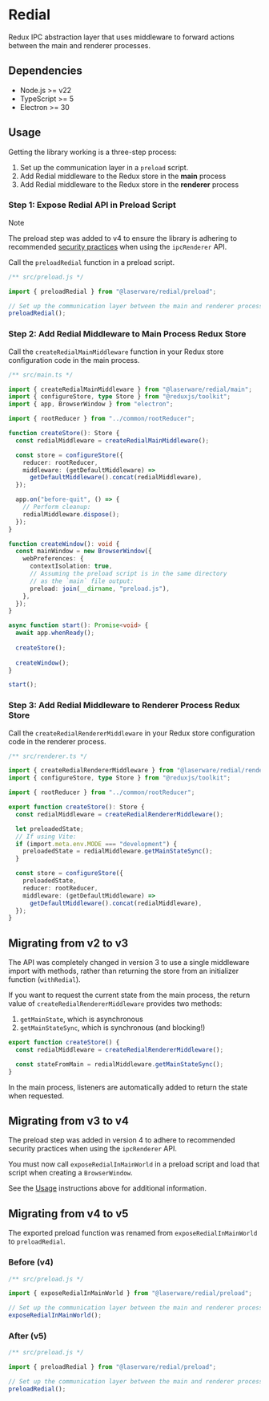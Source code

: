 # Redial

Redux IPC abstraction layer that uses middleware to forward actions between the main and renderer processes.

## Dependencies

- Node.js >= v22
- TypeScript >= 5
- Electron >= 30

## Usage

Getting the library working is a three-step process:

1. Set up the communication layer in a `preload` script.
2. Add Redial middleware to the Redux store in the **main** process
3. Add Redial middleware to the Redux store in the **renderer** process

### Step 1: Expose Redial API in Preload Script

> [!NOTE]
> The preload step was added to v4 to ensure the library is adhering to recommended
> [security practices](https://www.electronjs.org/docs/latest/tutorial/context-isolation#security-considerations)
> when using the `ipcRenderer` API.

Call the `preloadRedial` function in a preload script.

```js
/** src/preload.js */

import { preloadRedial } from "@laserware/redial/preload";

// Set up the communication layer between the main and renderer processes:
preloadRedial();
```

### Step 2: Add Redial Middleware to Main Process Redux Store

Call the `createRedialMainMiddleware` function in your Redux store configuration code in the main process.

```ts
/** src/main.ts */

import { createRedialMainMiddleware } from "@laserware/redial/main";
import { configureStore, type Store } from "@reduxjs/toolkit";
import { app, BrowserWindow } from "electron";

import { rootReducer } from "../common/rootReducer";

function createStore(): Store {
  const redialMiddleware = createRedialMainMiddleware();

  const store = configureStore({
    reducer: rootReducer,
    middleware: (getDefaultMiddleware) =>
      getDefaultMiddleware().concat(redialMiddleware),
  });

  app.on("before-quit", () => {
    // Perform cleanup:
    redialMiddleware.dispose();
  });
}

function createWindow(): void {
  const mainWindow = new BrowserWindow({
    webPreferences: {
      contextIsolation: true,
      // Assuming the preload script is in the same directory 
      // as the `main` file output:
      preload: join(__dirname, "preload.js"),
    },
  });
}

async function start(): Promise<void> {
  await app.whenReady();
  
  createStore();
  
  createWindow();
}

start();
```

### Step 3: Add Redial Middleware to Renderer Process Redux Store

Call the `createRedialRendererMiddleware` in your Redux store configuration code in the renderer process.

```ts
/** src/renderer.ts */

import { createRedialRendererMiddleware } from "@laserware/redial/renderer";
import { configureStore, type Store } from "@reduxjs/toolkit";

import { rootReducer } from "../common/rootReducer";

export function createStore(): Store {
  const redialMiddleware = createRedialRendererMiddleware();

  let preloadedState;
  // If using Vite:
  if (import.meta.env.MODE === "development") {
    preloadedState = redialMiddleware.getMainStateSync();
  }

  const store = configureStore({
    preloadedState,
    reducer: rootReducer,
    middleware: (getDefaultMiddleware) =>
      getDefaultMiddleware().concat(redialMiddleware),
  });
}
```

## Migrating from v2 to v3

The API was completely changed in version 3 to use a single middleware import with methods, rather than returning the store from an initializer function (`withRedial`).

If you want to request the current state from the main process, the return value of `createRedialRendererMiddleware` provides two methods:

1. `getMainState`, which is asynchronous
2. `getMainStateSync`, which is synchronous (and blocking!)

```ts
export function createStore() {
  const redialMiddleware = createRedialRendererMiddleware();

  const stateFromMain = redialMiddleware.getMainStateSync();
}
```

In the main process, listeners are automatically added to return the state when requested.

## Migrating from v3 to v4

The preload step was added in version 4 to adhere to recommended security practices when using the `ipcRenderer` API.

You must now call `exposeRedialInMainWorld` in a preload script and load that script when creating a `BrowserWindow`.

See the [Usage](#usage) instructions above for additional information.

## Migrating from v4 to v5

The exported preload function was renamed from `exposeRedialInMainWorld` to `preloadRedial`.

### Before (v4)

```js
/** src/preload.js */

import { exposeRedialInMainWorld } from "@laserware/redial/preload";

// Set up the communication layer between the main and renderer processes:
exposeRedialInMainWorld();
```

### After (v5)

```js
/** src/preload.js */

import { preloadRedial } from "@laserware/redial/preload";

// Set up the communication layer between the main and renderer processes:
preloadRedial();
```
